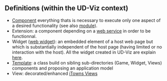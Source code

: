 ## Definitions (within the UD-Viz context)

- [Component](https://en.wikipedia.org/wiki/Component-based_software_engineering) everything thats is necessary to execute only one aspect of a desired functionality (see also [module](https://en.wikipedia.org/wiki/Modular_programming)).
- Extension: a component depending on a [web service](https://github.com/VCityTeam/UD-Viz/blob/master/packages/browser/src/Component/Widget/Server/Geocoding/services/GeocodingService.js#L2) in order to be functionnal.
- Widget ([web widget](https://en.wikipedia.org/wiki/Web_widget)): an embedded element of a host web page but which is substantially independent of the host page (having limited or no interaction with the host). All the widget created in UD-Viz are explain [here](./UD_Viz_Browser/Widget/Widget.md).
- [Template](https://en.wikipedia.org/wiki/Template_method_pattern): a class build on sibling sub-directories (Game, Widget, Views) components and proposing an application model
- View: decorated/enhanced [iTowns Views](https://www.itowns-project.org/itowns/docs/#api/View/View)
